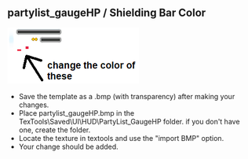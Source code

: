 ## partylist_gaugeHP / Shielding Bar Color

![a](/tutorial/template.png)

* Save the template as a .bmp (with transparency) after making your changes. 
* Place partylist_gaugeHP.bmp in the TexTools\Saved\UI\HUD\PartyList_GaugeHP folder. if you don't have one, create the folder.
* Locate the texture in textools and use the "import BMP" option.
* Your change should be added.
